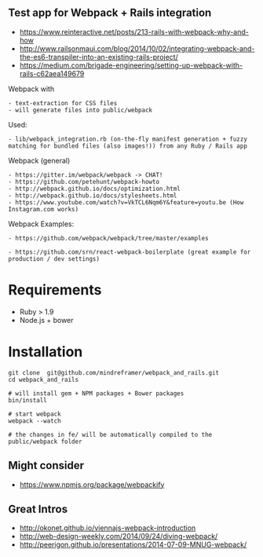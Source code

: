 ## Test app for Webpack + Rails integration

  - https://www.reinteractive.net/posts/213-rails-with-webpack-why-and-how
  - http://www.railsonmaui.com/blog/2014/10/02/integrating-webpack-and-the-es6-transpiler-into-an-existing-rails-project/
  - https://medium.com/brigade-engineering/setting-up-webpack-with-rails-c62aea149679


  Webpack with

    - text-extraction for CSS files
    - will generate files into public/webpack


  Used:

    - lib/webpack_integration.rb (on-the-fly manifest generation + fuzzy matching for bundled files (also images!)) from any Ruby / Rails app


  Webpack (general)

    - https://gitter.im/webpack/webpack -> CHAT!
    - https://github.com/petehunt/webpack-howto
    - http://webpack.github.io/docs/optimization.html
    - http://webpack.github.io/docs/stylesheets.html
    - https://www.youtube.com/watch?v=VkTCL6Nqm6Y&feature=youtu.be (How Instagram.com works)

  Webpack Examples:

    - https://github.com/webpack/webpack/tree/master/examples

    - https://github.com/srn/react-webpack-boilerplate (great example for production / dev settings)

# Requirements

  - Ruby > 1.9
  - Node.js + bower

# Installation

    git clone  git@github.com/mindreframer/webpack_and_rails.git
    cd webpack_and_rails

    # will install gem + NPM packages + Bower packages
    bin/install

    # start webpack
    webpack --watch

    # the changes in fe/ will be automatically compiled to the public/webpack folder




## Might consider

  - https://www.npmjs.org/package/webpackify



## Great Intros

  - http://okonet.github.io/viennajs-webpack-introduction
  - http://web-design-weekly.com/2014/09/24/diving-webpack/
  - http://peerigon.github.io/presentations/2014-07-09-MNUG-webpack/
